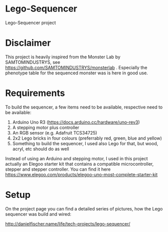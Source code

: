 # Lego-Sequencer
Lego-Sequencer project

# Disclaimer
This project is heavily inspired from  the Monster Lab by SAMTOMINDUSTRYS, see https://github.com/SAMTOMINDUSTRYS/monsterlab . Especially the phenotype table for the sequenced monster was is here in good use.

# Requirements
To build the sequencer, a few items need to be available, respective need to be available:

1. Arduino Uno R3 (https://docs.arduino.cc/hardware/uno-rev3)
2. A stepping motor plus controller
3. An RGB sensor (e.g. Adafruit TCS34725)
4. 2x2 Lego bricks in four colours (preferrably red, green, blue and yellow)
5. Something to build the sequencer, I used also Lego for that, but wood, acryl, etc should do as well

Instead of using an Arduino and stepping motor, I used in this project actually an Elegoo starter kit that contains a compatible microcontroller, stepper and stepper controller. You can find it here https://www.elegoo.com/products/elegoo-uno-most-complete-starter-kit

# Setup
On the project page you can find a detailed series of pictures, how the Lego sequencer was build and wired:

http://danielfischer.name/life/tech-projects/lego-sequencer/
